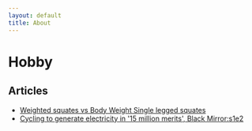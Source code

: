 ```yaml
---
layout: default
title: About
---
```


# Hobby

## Articles
  - [Weighted squates vs Body Weight Single legged squates](./weighted_squates_vs_body_weight_single_legged_squates.md)
  - [Cycling to generate electricity in '15 million merits', Black Mirror:s1e2](cycling_to_generate_electricity_15_million_merits_black_mirror.md)
